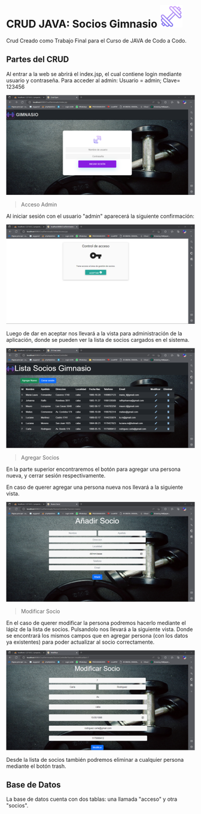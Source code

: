 # CRUD JAVA: Socios Gimnasio  <img src="images_github/mancuerna.png" style="width: 60px; height: 60px;" alt="">     
Crud Creado como Trabajo Final para el Curso de JAVA de Codo a Codo.

## Partes del CRUD

Al entrar a la web se abrirá el index.jsp, el cual contiene login mediante usuario y contraseña. Para acceder al admin: 
Usuario = admin; 
Clave= 123456

<img src="images_github/crud_1.png" alt="">

> Acceso Admin

Al iniciar sesión con el usuario "admin" aparecerá la siguiente confirmación:
 
 <img src="images_github/crud_inicio.png" alt="">
 
Luego de dar en aceptar nos llevará a la vista para administración de la aplicación, donde se pueden ver la lista de socios cargados en el sistema.

<img src="images_github/crud_2.png" alt="">

> Agregar Socios

En la parte superior encontraremos el botón para agregar una persona nueva, y cerrar sesión respectivamente.

En caso de querer agregar una persona nueva nos llevará a la siguiente vista.

<img src="images_github/crud_3.png" alt="">

> Modificar Socio

En el caso de querer modificar la persona podremos hacerlo mediante el lápiz de la lista de socios. Pulsandolo nos llevará a la siguiente vista.
Donde se encontrará los mismos campos que en agregar persona (con los datos ya existentes) para poder actualizar al socio correctamente.

<img src="images_github/crud_4.png" alt="">

Desde la lista de socios también podremos eliminar a cualquier persona mediante el botón trash.

## Base de Datos
La base de datos cuenta con dos tablas: una llamada "acceso" y otra "socios".
